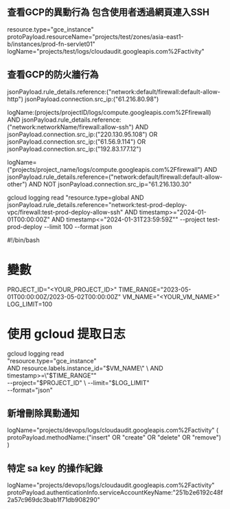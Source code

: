 



## 查看GCP的異動行為 包含使用者透過網頁連入SSH
resource.type="gce_instance"
protoPayload.resourceName="projects/test/zones/asia-east1-b/instances/prod-fn-servlet01"
logName="projects/test/logs/cloudaudit.googleapis.com%2Factivity"

## 查看GCP的防火牆行為

jsonPayload.rule_details.reference:("network:default/firewall:default-allow-http")
jsonPayload.connection.src_ip:("61.216.80.98")

logName:(projects/projectID/logs/compute.googleapis.com%2Ffirewall) 
AND 
jsonPayload.rule_details.reference:("network:networkName/firewall:allow-ssh") 
AND 
jsonPayload.connection.src_ip:("220.130.95.108") 
OR 
jsonPayload.connection.src_ip:("61.56.9.114") 
OR 
jsonPayload.connection.src_ip:("192.83.177.12")



logName=("projects/project_name/logs/compute.googleapis.com%2Ffirewall") 
AND jsonPayload.rule_details.reference=("network:default/firewall:default-allow-other")
AND NOT jsonPayload.connection.src_ip="61.216.130.30"

gcloud logging read "resource.type=global AND jsonPayload.rule_details.reference=\"network:test-prod-deploy-vpc/firewall:test-prod-deploy-allow-ssh\" AND timestamp>=\"2024-01-01T00:00:00Z\" AND timestamp<=\"2024-01-31T23:59:59Z\"" --project test-prod-deploy --limit 100 --format json


#!/bin/bash

# 變數
PROJECT_ID="<YOUR_PROJECT_ID>"
TIME_RANGE="2023-05-01T00:00:00Z/2023-05-02T00:00:00Z"
VM_NAME="<YOUR_VM_NAME>"
LOG_LIMIT=100

# 使用 gcloud 提取日志
gcloud logging read \
    "resource.type=\"gce_instance\" \
     AND resource.labels.instance_id=\"$VM_NAME\" \
     AND timestamp>=\"$TIME_RANGE\"" \
    --project="$PROJECT_ID" \
    --limit="$LOG_LIMIT" \
    --format="json"


## 新增刪除異動通知
logName="projects/devops/logs/cloudaudit.googleapis.com%2Factivity"
(
protoPayload.methodName:("insert" OR "create" OR "delete" OR "remove")
)

## 特定 sa key 的操作紀錄
logName="projects/devops/logs/cloudaudit.googleapis.com%2Factivity"
protoPayload.authenticationInfo.serviceAccountKeyName:"251b2e6192c48f2a57c969dc3bab1f71db908290"
